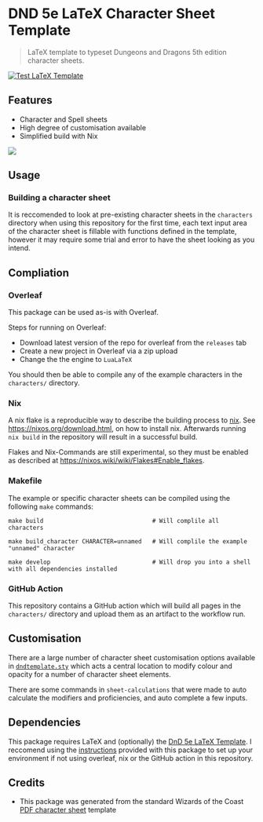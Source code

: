 # DND 5e LaTeX Character Sheet Template

> LaTeX template to typeset Dungeons and Dragons 5th edition character sheets.

[![Test LaTeX Template](https://github.com/matsavage/DND-5e-LaTeX-Character-Sheet-Template/actions/workflows/test_latex_template.yml/badge.svg?branch=main)](https://github.com/matsavage/DND-5e-LaTeX-Character-Sheet-Template/actions/workflows/test_latex_template.yml)

## Features

* Character and Spell sheets
* High degree of customisation available
* Simplified build with Nix

<img src=https://github.com/matsavage/DND-5e-LaTeX-Character-Sheet-Template/raw/main/aaliyah.png/>

## Usage

### Building a character sheet

It is reccomended to look at pre-existing character sheets in the `characters` directory when using this repository for the first time, each text input area of the character sheet is fillable with functions defined in the template, however it may require some trial and error to have the sheet looking as you intend.

## Compliation

### Overleaf

This package can be used as-is with Overleaf.

Steps for running on Overleaf:
* Download latest version of the repo for overleaf from the `releases` tab
* Create a new project in Overleaf via a zip upload
* Change the the engine to `LuaLaTeX`

You should then be able to compile any of the example characters in the `characters/` directory.

### Nix

A nix flake is a reproducible way to describe the building process to [nix](https://nixos.org/).
See https://nixos.org/download.html, on how to install nix.
Afterwards running `nix build` in the repository will result in a successful build.

Flakes and Nix-Commands are still experimental, so they must be enabled
as described at https://nixos.wiki/wiki/Flakes#Enable_flakes.

### Makefile

The example or specific character sheets can be compiled using the following `make` commands:

``` console
make build                               # Will complile all characters

make build_character CHARACTER=unnamed   # Will complile the example "unnamed" character

make develop                             # Will drop you into a shell with all dependencies installed
```

### GitHub Action

This repository contains a GitHub action which will build all pages in the `characters/` directory and upload them as an artifact to the workflow run.

## Customisation

There are a large number of character sheet customisation options available in [`dndtemplate.sty`](https://github.com/matsavage/DND-5e-LaTeX-Character-Sheet-Template/blob/main/dndtemplate.sty) which acts a central location to modify colour and opacity for a number of character sheet elements.

There are some commands in `sheet-calculations` that were made to auto calculate the modifiers and proficiencies, and auto complete a few inputs.

## Dependencies

This package requires LaTeX and (optionally) the [DnD 5e LaTeX Template](https://github.com/rpgtex/DND-5e-LaTeX-Template). I reccomend using the [instructions](https://github.com/rpgtex/DND-5e-LaTeX-Template/tree/355b9ced1b42324574c2c4e28f9783f29c760a20#dependencies) provided with this package to set up your environment if not using overleaf, nix or the GitHub action in this repository.

## Credits

* This package was generated from the standard Wizards of the Coast [PDF character sheet](https://media.wizards.com/2016/dnd/downloads/5E_CharacterSheet_Fillable.pdf) template
